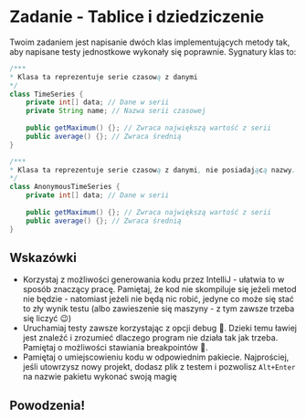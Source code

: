 # Zadanie - Tablice i dziedziczenie

Twoim zadaniem jest napisanie dwóch klas implementujących metody tak, 
aby napisane testy jednostkowe wykonały się poprawnie. Sygnatury klas to:

```java
/***
* Klasa ta reprezentuje serie czasową z danymi
*/
class TimeSeries {
    private int[] data; // Dane w serii
    private String name; // Nazwa serii czasowej
    
    public getMaximum() {}; // Zwraca największą wartość z serii
    public average() {}; // Zwraca średnią
}
```

```java
/***
* Klasa ta reprezentuje serie czasową z danymi, nie posiadającą nazwy.
*/
class AnonymousTimeSeries {
    private int[] data; // Dane w serii
    
    public getMaximum() {}; // Zwraca największą wartość z serii
    public average() {}; // Zwraca średnią
}
```

## Wskazówki
- Korzystaj z możliwości generowania kodu przez IntelliJ - ułatwia 
to w sposób znaczący pracę. Pamiętaj, że kod nie skompiluje się jeżeli metod nie będzie - 
natomiast jeżeli nie będą nic robić, jedyne co może się stać to zły wynik testu 
(albo zawieszenie się maszyny - z tym zawsze trzeba się liczyć 😉)
- Uruchamiaj testy zawsze korzystając z opcji debug 🐛. 
Dzieki temu ławiej jest znaleźć i zrozumieć dlaczego program nie działa tak jak trzeba.
Pamiętaj o możliwości stawiania breakpointów 🛑.
- Pamiętaj o umiejscowieniu kodu w odpowiednim pakiecie. 
Najprościej, jeśli utowrzysz nowy projekt, dodasz plik z testem i pozwolisz `Alt+Enter` 
na nazwie pakietu wykonać swoją magię 

## Powodzenia!